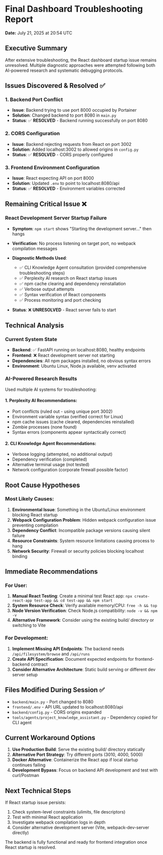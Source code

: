 # Final Dashboard Troubleshooting Report  
**Date:** July 21, 2025 at 20:54 UTC

## Executive Summary
After extensive troubleshooting, the React dashboard startup issue remains unresolved. Multiple diagnostic approaches were attempted following both AI-powered research and systematic debugging protocols.

## Issues Discovered & Resolved ✅

### 1. Backend Port Conflict
- **Issue**: Backend trying to use port 8000 occupied by Portainer
- **Solution**: Changed backend to port 8080 in `main.py`
- **Status**: ✅ **RESOLVED** - Backend running successfully on port 8080

### 2. CORS Configuration  
- **Issue**: Backend rejecting requests from React on port 3002
- **Solution**: Added localhost:3002 to allowed origins in `config.py`
- **Status**: ✅ **RESOLVED** - CORS properly configured

### 3. Frontend Environment Configuration
- **Issue**: React expecting API on port 8000
- **Solution**: Updated `.env` to point to localhost:8080/api
- **Status**: ✅ **RESOLVED** - Environment variables corrected

## Remaining Critical Issue ❌

### React Development Server Startup Failure
- **Symptom**: `npm start` shows "Starting the development server..." then hangs
- **Verification**: No process listening on target port, no webpack compilation messages
- **Diagnostic Methods Used**:
  - ✅ CLI Knowledge Agent consultation (provided comprehensive troubleshooting steps)
  - ✅ Perplexity AI research on React startup issues  
  - ✅ npm cache clearing and dependency reinstallation
  - ✅ Verbose output attempts
  - ✅ Syntax verification of React components
  - ✅ Process monitoring and port checking
  
- **Status**: ❌ **UNRESOLVED** - React server fails to start

## Technical Analysis

### Current System State
- **Backend**: ✅ FastAPI running on localhost:8080, healthy endpoints
- **Frontend**: ❌ React development server not starting
- **Dependencies**: All npm packages installed, no obvious syntax errors
- **Environment**: Ubuntu Linux, Node.js available, venv activated

### AI-Powered Research Results
Used multiple AI systems for troubleshooting:

#### 1. Perplexity AI Recommendations:
- Port conflicts (ruled out - using unique port 3002)  
- Environment variable syntax (verified correct for Linux)
- npm cache issues (cache cleared, dependencies reinstalled)
- Zombie processes (none found)
- Syntax errors (components appear syntactically correct)

#### 2. CLI Knowledge Agent Recommendations:
- Verbose logging (attempted, no additional output)
- Dependency verification (completed)
- Alternative terminal usage (not tested)
- Network configuration (corporate firewall possible factor)

## Root Cause Hypotheses

### Most Likely Causes:
1. **Environmental Issue**: Something in the Ubuntu/Linux environment blocking React startup
2. **Webpack Configuration Problem**: Hidden webpack configuration issue preventing compilation
3. **Dependency Conflict**: Incompatible package versions causing silent failure
4. **Resource Constraints**: System resource limitations causing process to hang
5. **Network Security**: Firewall or security policies blocking localhost binding

## Immediate Recommendations

### For User:
1. **Manual React Testing**: Create a minimal test React app: `npx create-react-app test-app && cd test-app && npm start`
2. **System Resource Check**: Verify available memory/CPU: `free -h && top`
3. **Node Version Verification**: Check Node.js compatibility: `node -v && npm -v`
4. **Alternative Framework**: Consider using the existing build/ directory or switching to Vite

### For Development:
1. **Implement Missing API Endpoints**: The backend needs `/api/filesystem/browse` and `/api/runs`
2. **Create API Specification**: Document expected endpoints for frontend-backend contract
3. **Consider Alternative Architecture**: Static build serving or different dev server setup

## Files Modified During Session ✅
- `backend/main.py` - Port changed to 8080
- `frontend/.env` - API URL updated to localhost:8080/api  
- `backend/config.py` - CORS origins expanded
- `tools/agents/project_knowledge_assistant.py` - Dependency copied for CLI agent

## Current Workaround Options
1. **Use Production Build**: Serve the existing build/ directory statically
2. **Alternative Port Strategy**: Try different ports (3010, 4000, 5000)
3. **Docker Alternative**: Containerize the React app if local startup continues failing
4. **Development Bypass**: Focus on backend API development and test with curl/Postman

## Next Technical Steps
If React startup issue persists:
1. Check system-level constraints (ulimits, file descriptors)
2. Test with minimal React application  
3. Investigate webpack compilation logs in depth
4. Consider alternative development server (Vite, webpack-dev-server directly)

The backend is fully functional and ready for frontend integration once React startup is resolved.
